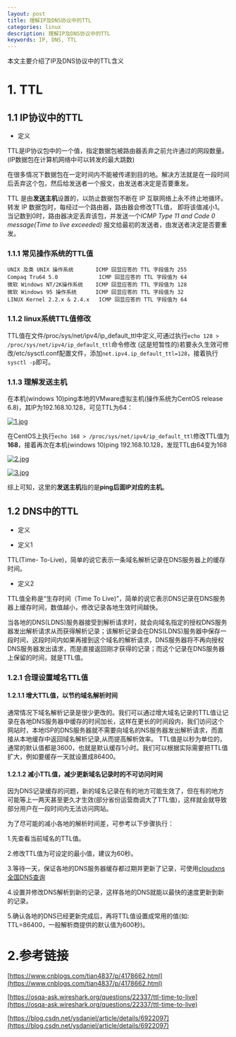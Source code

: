 ```yaml
---
layout: post
title: 理解IP及DNS协议中的TTL
categories: linux
description: 理解IP及DNS协议中的TTL
keywords: IP, DNS, TTL
---
```


本文主要介绍了IP及DNS协议中的TTL含义

# 1. TTL

## 1.1 IP协议中的TTL

- 定义

TTL是IP协议包中的一个值，指定数据包被路由器丢弃之前允许通过的网段数量。(IP数据包在计算机网络中可以转发的最大跳数)

在很多情况下数据包在一定时间内不能被传递到目的地。解决方法就是在一段时间后丢弃这个包，然后给发送者一个报文，由发送者决定是否要重发。

TTL 是由**发送主机**设置的，以防止数据包不断在 IP 互联网络上永不终止地循环。转发 IP 数据包时，每经过一个路由器，路由器会修改TTL值， 即将该值减小1。当记数到0时，路由器决定丢弃该包，并发送一个*ICMP Type 11 and Code 0 message(Time to live exceeded)* 报文给最初的发送者，由发送者决定是否要重发。

###  1.1.1 常见操作系统的TTL值

```
UNIX 及类 UNIX 操作系统       ICMP 回显应答的 TTL 字段值为 255
Compaq Tru64 5.0             ICMP 回显应答的 TTL 字段值为 64
微软 Windows NT/2K操作系统    ICMP 回显应答的 TTL 字段值为 128
微软 Windows 95 操作系统      ICMP 回显应答的 TTL 字段值为 32
LINUX Kernel 2.2.x & 2.4.x   ICMP 回显应答的 TTL 字段值为 64
```

### 1.1.2 linux系统TTL值修改

TTL值在文件/proc/sys/net/ipv4/ip_default_ttl中定义,可通过执行`echo 128 > /proc/sys/net/ipv4/ip_default_ttl`命令修改
(这是短暂性的)若要永久生效可修改/etc/sysctl.conf配置文件，添加`net.ipv4.ip_default_ttl=128`，接着执行`sysctl -p`即可。

### 1.1.3 理解发送主机

在本机(windows 10)ping本地的VMware虚拟主机(操作系统为CentOS release 6.8)，其IP为192.168.10.128，可见TTL为64：

[![1.jpg](https://i.loli.net/2018/05/05/5aec99300e4f5.jpg)](https://i.loli.net/2018/05/05/5aec99300e4f5.jpg)

在CentOS上执行`echo 168 > /proc/sys/net/ipv4/ip_default_ttl`修改TTL值为**168**，接着再次在本机(windows 10)ping 192.168.10.128，发现TTL由64变为168

[![2.jpg](https://i.loli.net/2018/05/05/5aec9930178c5.jpg)](https://i.loli.net/2018/05/05/5aec9930178c5.jpg)

[![3.jpg](https://i.loli.net/2018/05/05/5aec99301b752.jpg)](https://i.loli.net/2018/05/05/5aec99301b752.jpg)

综上可知，这里的**发送主机**指的是**ping后面IP对应的主机**。


## 1.2 DNS中的TTL


- 定义


- 定义1

TTL(Time- To-Live)，简单的说它表示一条域名解析记录在DNS服务器上的缓存时间。

- 定义2

TTL值全称是“生存时间（Time To Live)”，简单的说它表示DNS记录在DNS服务器上缓存时间，数值越小，修改记录各地生效时间越快。

当各地的DNS(LDNS)服务器接受到解析请求时，就会向域名指定的授权DNS服务器发出解析请求从而获得解析记录；该解析记录会在DNS(LDNS)服务器中保存一段时间，这段时间内如果再接到这个域名的解析请求，DNS服务器将不再向授权DNS服务器发出请求，而是直接返回刚才获得的记录；而这个记录在DNS服务器上保留的时间，就是TTL值。

### 1.2.1 合理设置域名TTL值


#### 1.2.1.1 增大TTL值，以节约域名解析时间
 
通常情况下域名解析记录是很少更改的。我们可以通过增大域名记录的TTL值让记录在各地DNS服务器中缓存的时间加长，这样在更长的时间段内，我们访问这个网站时，本地ISP的DNS服务器就不需要向域名的NS服务器发出解析请求，而直接从本地缓存中返回域名解析记录,从而提高解析效率。
TTL值是以秒为单位的，通常的默认值都是3600，也就是默认缓存1小时。我们可以根据实际需要把TTL值扩大，例如要缓存一天就设置成86400。

#### 1.2.1.2 减小TTL值，减少更新域名记录时的不可访问时间

因为DNS记录缓存的问题，新的域名记录在有的地方可能生效了，但在有的地方可能等上一两天甚至更久才生效(部分省份运营商调大了TTL值)，这样就会就导致部分用户在一段时间内无法访问网站。

为了尽可能的减小各地的解析时间差，可参考以下步骤执行：


1.先查看当前域名的TTL值。

2.修改TTL值为可设定的最小值，建议为60秒。

3.等待一天，保证各地的DNS服务器缓存都过期并更新了记录，可使用[cloudxns全国DNS查询](http://tools.cloudxns.net/index/around)

4.设置并修改DNS解析到新的记录，这样各地的DNS就能以最快的速度更新到新的记录。

5.确认各地的DNS已经更新完成后，再将TTL值设置成常用的值(如: TTL=86400，一般解析商提供的默认值为600秒)。


# 2.参考链接

[https://www.cnblogs.com/tian4837/p/4178662.html](https://www.cnblogs.com/tian4837/p/4178662.html)

[https://osqa-ask.wireshark.org/questions/22337/ttl-time-to-live](https://osqa-ask.wireshark.org/questions/22337/ttl-time-to-live)

[https://blog.csdn.net/ysdaniel/article/details/6922097](https://blog.csdn.net/ysdaniel/article/details/6922097)
